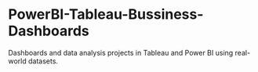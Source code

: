 # PowerBI-Tableau-Bussiness-Dashboards
Dashboards and data analysis projects in Tableau and Power BI using real-world datasets.
